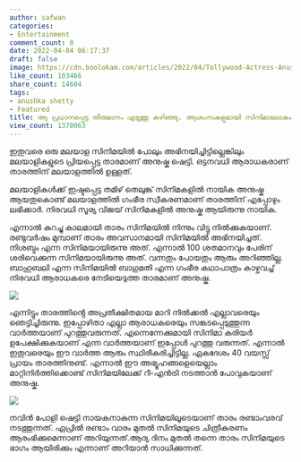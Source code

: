 ```yaml
---
author: safwan
categories:
- Entertainment
comment_count: 0
date: 2022-04-04 06:17:37
draft: false
image: https://cdn.boolokam.com/articles/2022/04/Tollywood-Actress-Anushka-Shetty-Hot-Thigh-Show-Photos-In-White-Bikini-6-681x1024.jpg
like_count: 103466
share_count: 14604
tags:
- anushka shetty
- Featured
title: ആ പ്രധാനപ്പെട്ട തീരുമാനം എടുത്തു കഴിഞ്ഞു. ആശംസകളുമായി സിനിമാലോകം.
view_count: 1370063
---
```


ഇതുവരെ ഒരു മലയാള സിനിമയിൽ പോലും അഭിനയിച്ചിട്ടില്ലെങ്കിലും മലയാളികളുടെ പ്രിയപ്പെട്ട താരമാണ് അനുഷ്ക ഷെട്ടി. ഒട്ടനവധി ആരാധകരാണ് താരത്തിന് മലയാളത്തിൽ ഉള്ളത്. 

മലയാളികൾക്ക് ഇഷ്ടപ്പെട്ട തമിഴ് തെലുങ്ക് സിനിമകളിൽ നായിക അനുഷ്ക ആയതുകൊണ്ട് മലയാളത്തിൽ ഗംഭീര സ്വീകരണമാണ് താരത്തിന് എപ്പോഴും ലഭിക്കാർ. നിരവധി സൂര്യ വിജയ് സിനിമകളിൽ അനുഷ്ക ആയിരുന്നു നായിക.

  
എന്നാൽ കുറച്ചു കാലമായി താരം സിനിമയിൽ നിന്നും വിട്ടു നിൽക്കുകയാണ്. രണ്ടുവർഷം മുമ്പാണ് താരം അവസാനമായി സിനിമയിൽ അഭിനയിച്ചത്. നിശബ്ദം എന്ന സിനിമയായിരുന്നു അത്. എന്നാൽ 100 ശതമാനവും പേരിന് ശരിവെക്കുന്ന സിനിമയായിരുന്നു അത്. വന്നതും പോയതും ആരും അറിഞ്ഞില്ല.  
ബാഹുബലി എന്ന സിനിമയിൽ ബാഗുമതി എന്ന ഗംഭീര കഥാപാത്രം കാഴ്ചവച്ച് നിരവധി ആരാധകരെ നേടിയെടുത്ത താരമാണ് അനുഷ്ക.

![](https://cdn.boolokam.com/articles/2022/04/Tollywood-Actress-Anushka-Shetty-Hot-Thigh-Show-Photos-In-White-Bikini-6-681x1024.jpg)

എന്നിട്ടും താരത്തിൻ്റെ അപ്രതീക്ഷിതമായ മാറി നിൽക്കൽ എല്ലാവരെയും ഞെട്ടിച്ചിരുന്നു. ഇപ്പോഴിതാ എല്ലാ ആരാധകരെയും സങ്കടപ്പെടുത്തുന്ന വാർത്തയാണ് പുറത്തുവരുന്നത്. എന്നെന്നേക്കുമായി സിനിമാ കരിയർ ഉപേക്ഷിക്കുകയാണ് എന്ന വാർത്തയാണ് ഇപ്പോൾ പുറത്തു വരുന്നത്. എന്നാൽ ഇതുവരെയും ഈ വാർത്ത ആരും സ്ഥിരീകരിച്ചിട്ടില്ല. ഏകദേശം 40 വയസ്സ് പ്രായം താരത്തിനുണ്ട്. എന്നാൽ ഈ അഭ്യൂഹങ്ങളെയെല്ലാം മാറ്റിനിർത്തിക്കൊണ്ട് സിനിമയിലേക്ക് റീ-എൻട്രി നടത്താൻ പോവുകയാണ് അനുഷ്ക. 

![](https://cdn.boolokam.com/articles/2022/04/images-15.jpeg)

നവിൻ പോളി ഷെട്ടി നായകനാകുന്ന സിനിമയിലൂടെയാണ് താരം രണ്ടാംവരവ് നടത്തുന്നത്. ഏപ്രിൽ രണ്ടാം വാരം മുതൽ സിനിമയുടെ ചിത്രീകരണം ആരംഭിക്കുമെന്നാണ് അറിയുന്നത്.ആദ്യ ദിനം മുതൽ തന്നെ താരം സിനിമയുടെ ഭാഗം ആയിരിക്കും എന്നാണ് അറിയാൻ സാധിക്കുന്നത്.